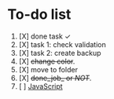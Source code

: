 # To-do list

1. [X] done task ✓
2. [X] task 1: check validation
3. [X] task 2: create backup
4. [X] ~~change color~~.
5. [X] move to folder
6. [X] ~~done_job_ or _NOT_~~.
7. [ ] [JavaScript](https://github.com/koskasmail/JavaScript)